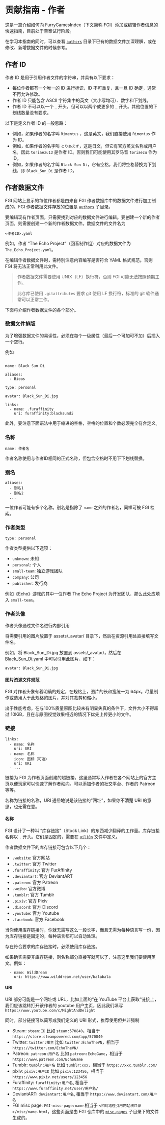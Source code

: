 # 贡献指南 - 作者

这是一篇介绍如何向 FurryGamesIndex（下文简称 FGI）添加或编辑作者信息的快速指南，目前处于草案试行阶段。

在学习本指南的同时，可以查看 [`authors`](https://github.com/FurryGamesIndex/games/tree/master/authors) 目录下已有的数据文件加深理解，或在修改、新增数据文件的时候参考。

## 作者 ID

作者 ID 是用于引用作者文件的字符串，并具有以下要求：

- 每位作者都有一个唯一的 ID 进行标识，ID 不可重复，且一旦 ID 确定，通常不再允许修改。
- 作者 ID 只能包含 ASCII 字符集中的英文（大小写均可）、数字和下划线。
- 作者 ID 不可以以一个 `_` 开头，但可以以两个或更多的 `_` 开头。其他位置的下划线数量没有要求。

以下是定义作者 ID 的一般思路：

- 例如，如果作者的名字叫 `Rimentus` ，这是英文，我们直接使用 `Rimentus` 作为 ID。
- 例如，如果作者的名字叫 `とりあえず`，这是日文，但它有官方英文名称或用户名，因此 `toriaezu13` 是作者 ID。否则我们可能使用其罗马音 `toriaezu` 作为 ID。
- 例如，如果作者的名字叫 `Black Sun Di`，它有空格，我们将空格替换为下划线，即 `Black_Sun_Di` 是作者 ID。

## 作者数据文件

FGI 网站上显示的每位作者都是由来自 FGI 作者数据库中的数据文件进行加工制成的。FGI 作者数据文件存放的位置是 [`authors`](https://github.com/FurryGamesIndex/games/tree/master/authors) 子目录。

要编辑现有作者页面，只需要找到对应的数据文件进行编辑。要创建一个新的作者页面，则需要创建一个新的作者数据文件。数据文件的文件名为

```
<作者ID>.yaml
```

例如，作者 “The Echo Project”（回音制作组）对应的数据文件为 `The_Echo_Project.yaml`。

在编辑作者数据文件时，需特别注意内容编写是否符合 YAML 格式规范，否则 FGI 将无法正常利用此文件。

> 作者数据文件需要使用 UNIX（LF）换行符，否则 FGI 可能无法按照预期工作。
>
> 此仓库已使用 `.gitattributes` 要求 git 使用 LF 换行符，标准的 git 软件通常可以正常工作。

下面将介绍作者数据文件的各个部分。

### 数据文件排版

为了增强数据文件的易读性，必须在每个一级属性（最后一个可加可不加）后插入一个空行。

例如

```

name: Black Sun Di

aliases:
  - Bieas

type: personal

avatar: Black_Sun_Di.jpg

links:
  - name: .furaffinity
    uri: furaffinity:blacksundi

```

此外，要注意下面语法中用于缩进的空格，空格的位置和个数必须完全符合定义。

### 名称

```
name: 作者名
```

作者名称使用与作者ID相同的正式名称，但包含空格时不用下下划线替换。

### 别名

```
aliases:
  - 别名1
  - 别名2
  ...
```

一位作者可能有多个名称。别名是指除了 `name` 之外的作者名，同样可被 FGI 检索。

### 作者类型

```
type: personal
```

作者类型提供以下选项：

- `unknown`: 未知
- `personal`: 个人
- `small-team`: 独立游戏团队
- `company`: 公司
- `publisher`: 发行商

例如《Echo》游戏的其中一位作者 The Echo Project 为开发团队，那么此处应填入 `small-team`。

### 作者头像

作者头像通过文件名进行内部引用

将需要引用的图片放置于 assets/_avatar/ 目录下，然后在资源引用处直接填写文件名。

例如，将 Black_Sun_Di.jpg 放置到 assets/_avatar/，然后在 Black_Sun_Di.yaml 中可以引用此图片，如下：

```
avatar: Black_Sun_Di.jpg
```

#### 图片资源文件规范

FGI 对作者头像有着明确的规定，在规格上，图片的长和宽统一为 64px。尽量制作或选用大于此规格的图片，并对其裁剪和缩小。

出于性能考虑，在与100%质量原图比较未有明显失真的条件下，文件大小不得超过 10KiB，且在与原图视觉效果相近的情况下优先上传更小的文件。

### 链接

```
links:
  - name: 名称
    uri: URI
  - name: 名称
    icon: 图标（可选）
    uri: URI
  - ...
```

链接为 FGI 为作者页面创建的超链接，这里通常写入作者在各个网站上的官方主页以便玩家可以快速了解作者动向。可以添加作者的社交平台、作者的 Patreon 等等。

名称为链接的名称，URI 通俗地说是该链接的“网址”，如果你不清楚 URI 的意思，也无需在意。

#### 名称

FGI 设计了一种叫 “库存链接”（Stock Link）的东西减少翻译的工作量。库存链接名称以 `.` 开头。它们是固定的，需要在 [`uil10n`](https://github.com/FurryGamesIndex/games/tree/master/uil10n) 文件中定义。

作者数据文件下的库存链接可包含以下几个：

- `.website`: 官方网站
- `.twitter`: 官方 Twitter
- `.furaffinity`: 官方 FurAffinity
- `.deviantart`: 官方 DeviantART
- `.patreon`: 官方 Patreon
- `.weibo`: 官方微博
- `.tumblr`: 官方 Tumblr
- `.pixiv`: 官方 Pixiv
- `.discord`: 官方 Discord
- `.youtube`: 官方 Youtube
- `.facebook`: 官方 Facebook

当你使用库存链接时，你就无需写这么一段长字，而且无需为每种语言写一份，因为库存链接是固定的，每种语言都可以自动处理。

存在符合要求的库存链接时，必须使用库存链接。

如果确实需要非库存链接，则名称部分直接写就可以了，注意这里我们要使用英文。例如：

```
  - name: WildDream
    uri: https://www.wilddream.net/user/balabala
```

#### URI

URI 部分可能是一个网址或 URL，比如上面的“在 YouTube 平台上获取”链接上，我们应该跳转打开该作者的 youtube 用户主页，因此我们填写 `https://www.youtube.com/c/MightAndDelight`

同时，部分链接可以简写成我们定义的 URI 形式，推荐使用但并非强制

- Steam: `steam:ID` 比如 `steam:570840`，相当于 `https://store.steampowered.com/app/570840`
- Twitter: `twitter:推主` 比如 `twitter:EchoTheVN`，相当于 `https://twitter.com/EchoTheVN/`
- Patreon: `patreon:用户名` 比如 `patreon:EchoGame`，相当于 `https://www.patreon.com/EchoGame`
- Tumblr: `tumblr:用户名` 比如 `tumblr:xxx`，相当于 `https://xxx.tumblr.com/`
- pixiv: `pixiv:用户ID` 比如 `pixiv:123456`，相当于 `https://www.pixiv.net/users/123456`
- Furaffinity: `furaffinity:用户名`, 相当于 `https://www.furaffinity.net/user/用户名/`
- DeviantART: `deviantart:用户名`, 相当于 `https://www.deviantart.com/用户名`
- FGI misc page: `FGI-misc-page:name` 相当于 `<相对路径引用网站根目录>/misc/name.html`，这些页面是由 FGI 仓库中的 [`misc-pages`](https://github.com/FurryGamesIndex/games/tree/master/misc-pages) 子目录下的文件生成的。
